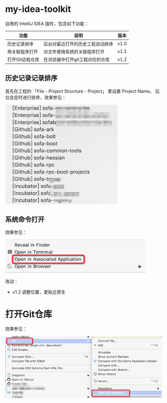 # my-idea-toolkit

自用的 IntelliJ IDEA 插件，包含如下功能：

|功能| 说明 | 版本|
|---|---|---|
| 历史记录排序 | 后台对最近打开的历史工程自动排序 | v1.0 |
| 用关联程序打开 | 对文件使用系统的关联程序打开 | v1.1 |
| 打开Git远程仓库 | 在浏览器中打开git工程对应的仓库 | v1.2 |

## 历史记录记录排序

首先在工程的 「File - Project Structure - Project」 里设置 Project Name。
后台会定时进行排序，效果参见：

![](./doc/action_sort.png)

## 系统命令打开

效果参见：

![](./doc/action_open.png)

改动：
- v1.2 调整位置，更贴近原生

# 打开Git仓库

效果参见：

![](./doc/action_open_git.png)